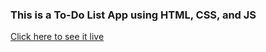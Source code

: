 ### This is a To-Do List App using HTML, CSS, and JS

[Click here to see it live](https://hrodriguez007.github.io/quiz-app-heidy/)
